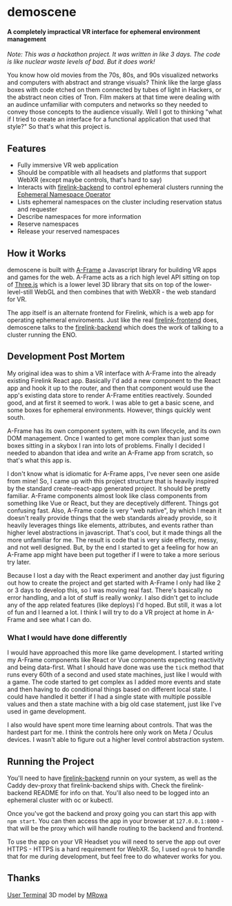 # demoscene
#### A completely impractical VR interface for ephemeral environment management

*Note: This was a hackathon project. It was written in like 3 days. The code is like nuclear waste levels of bad. But it does work!*

You know how old movies from the 70s, 80s, and 90s visualized networks and computers with abstract and strange visuals? Think like the large glass boxes with code etched on them connected by tubes of light in Hackers, or the abstract neon cities of Tron. Film makers at that time were dealing with an audince unfamiliar with computers and networks so they needed to convey those concepts to the audience visually. Well I got to thinking "what if I tried to create an interface for a functional application that used that style?" So that's what this project is.

## Features
* Fully immersive VR web application
* Should be compatible with all headsets and platforms that support WebXR (except maybe controls, that's hard to say)
* Interacts with [firelink-backend](https://github.com/RedHatInsights/firelink-backend) to control ephemeral clusters running the [Ephemeral Namespace Operator](https://github.com/RedHatInsights/ephemeral-namespace-operator)
* Lists ephemeral namespaces on the cluster including reservation status and requester
* Describe namespaces for more information
* Reserve namespaces
* Release your reserved namespaces

## How it Works
demoscene is built with [A-Frame](https://aframe.io/) a Javascript library for building VR apps and games for the web. A-Frame acts as a rich high level API sitting on top of [Three.js](https://threejs.org/) which is a lower level 3D library that sits on top of the lower-level-still WebGL and then combines that with WebXR - the web standard for VR.

The app itself is an alternate frontend for Firelink, which is a web app for operating ephemeral enviroments. Just like the real [firelink-frontend](https://github.com/RedHatInsights/firelink-frontend) does, demoscene talks to the [firelink-backend](https://github.com/RedHatInsights/firelink-backend) which does the work of talking to a cluster running the ENO.

## Development Post Mortem
My original idea was to shim a VR interface with A-Frame into the already existing Firelink React app. Basically I'd add a new component to the React app and hook it up to the router, and then that component would use the app's existing data store to render A-Frame entities reactively. Sounded good, and at first it seemed to work. I was able to get a basic scene, and some boxes for ephemeral environments. However, things quickly went south.

A-Frame has its own component system, with its own lifecycle, and its own DOM management. Once I wanted to get more complex than just some boxes sitting in a skybox I ran into lots of problems. Finally I decided I needed to abandon that idea and write an A-Frame app from scratch, so that's what this app is.

I don't know what is idiomatic for A-Frame apps, I've never seen one aside from mine! So, I came up with this project structure that is heavily inspired by the standard create-react-app generated project. It should be pretty familiar. A-Frame components almost look like class components from something like Vue or React, but they are deceptively different. Things got confusing fast. Also, A-Frame code is very "web native", by which I mean it doesn't really provide things that the web standards already provide, so it heavily leverages things like elements, attributes, and events rather than higher level abstractions in javascript. That's cool, but it made things all the more unfamiliar for me. The result is code that is very side effecty, messy, and not well designed. But, by the end I started to get a feeling for how an A-Frame app might have been put together if I were to take a more serious try later.

Because I lost a day with the React experiment and another day just figuring out how to create the project and get started with A-Frame I only had like 2 or 3 days to develop this, so I was moving real fast. There's basically no error handling, and a lot of stuff is really wonky. I also didn't get to include any of the app related features (like deploys) I'd hoped. But still, it was a lot of fun and I learned a lot. I think I will try to do a VR project at home in A-Frame and see what I can do.

### What I would have done differently
I would have approached this more like game development. I started writing my A-Frame components like React or Vue components expecting reactivity and being data-first. What I should have done was use the `tick` method that runs every 60th of a second and used state machines, just like I would with a game. The code started to get complex as I added more events and state and then having to do conditional things based on different local state. I could have handled it better if I had a single state with multiple possible values and then a state machine with a big old case statement, just like I've used in game development.

I also would have spent more time learning about controls. That was the hardest part for me. I think the controls here only work on Meta / Oculus devices. I wasn't able to figure out a higher level control abstraction system. 

## Running the Project
You'll need to have [firelink-backend](https://github.com/RedHatInsights/firelink-backend) runnin on your system, as well as the Caddy dev-proxy that firelink-backend ships with. Check the firelink-backend README for info on that. You'll also need to be logged into an ephemeral cluster with oc or kubectl.

Once you've got the backend and proxy going you can start this app with `npm start`. You can then access the app in your browser at `127.0.0.1:8000` - that will be the proxy which will handle routing to the backend and frontend. 

To use the app on your VR Headset you will need to serve the app out over HTTPS - HTTPS is a hard requirement for WebXR. So, I used `ngrok` to handle that for me during development, but feel free to do whatever works for you.

## Thanks
[User Terminal](https://sketchfab.com/3d-models/user-terminal-c75bf05185054aacae878c60ba1ad75a) 3D model by [MRowa](https://sketchfab.com/MRowa) 